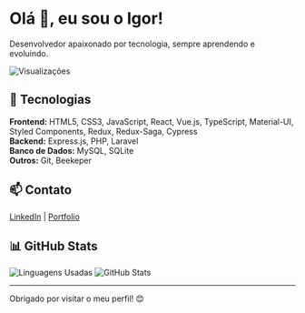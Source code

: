
# Olá 👋, eu sou o Igor!

Desenvolvedor apaixonado por tecnologia, sempre aprendendo e evoluindo.

![Visualizações](https://komarev.com/ghpvc/?username=igormarines&label=Profile%20views&color=0e75b6&style=flat)

## 🚀 Tecnologias

**Frontend:** HTML5, CSS3, JavaScript, React, Vue.js, TypeScript, Material-UI, Styled Components, Redux, Redux-Saga, Cypress  
**Backend:** Express.js, PHP, Laravel  
**Banco de Dados:** MySQL, SQLite  
**Outros:** Git, Beekeper

## 📫 Contato

[LinkedIn](https://www.linkedin.com/in/igormarines/) | [Portfolio](https://portfolio-1enablex.vercel.app/)

## 📊 GitHub Stats

![Linguagens Usadas](https://github-readme-stats.vercel.app/api/top-langs/?username=igormarines&layout=compact&theme=radical&card_width=445)
![GitHub Stats](https://github-readme-stats.vercel.app/api?username=igormarines&show_icons=true&count_private=true&hide=contribs,prs&theme=radical)


---

Obrigado por visitar o meu perfil! 😊
